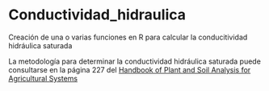 # Conductividad_hidraulica
Creación de una o varias funciones en R para calcular la conducitividad hidráulica saturada

La metodología para determinar la conductividad hidráulica saturada puede consultarse en la página 227 del [Handbook of Plant and Soil Analysis for Agricultural Systems](https://zenodo.org/record/2553445)
